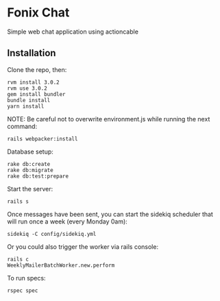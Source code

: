 # Fonix Chat

Simple web chat application using actioncable

## Installation

Clone the repo, then:

```
rvm install 3.0.2
rvm use 3.0.2
gem install bundler
bundle install
yarn install
```

NOTE: Be careful not to overwrite environment.js while running the next command:

```
rails webpacker:install
```

Database setup:

```
rake db:create
rake db:migrate
rake db:test:prepare
```

Start the server:

```
rails s
```

Once messages have been sent, you can start the sidekiq scheduler that will run once a week (every Monday 0am):

```
sidekiq -C config/sidekiq.yml
```

Or you could also trigger the worker via rails console:

```
rails c
WeeklyMailerBatchWorker.new.perform
```

To run specs:

```
rspec spec
```
